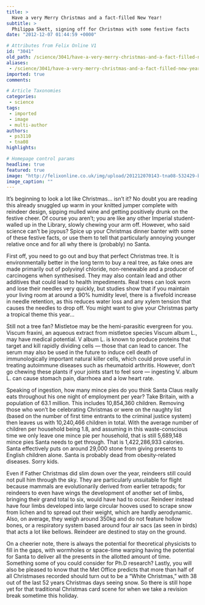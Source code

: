 ```yaml
---
title: >
  Have a very Merry Christmas and a fact-filled New Year!
subtitle: >
  Philippa Skett, signing off for Christmas with some festive facts
date: "2012-12-07 01:44:59 +0000"

# Attributes from Felix Online V1
id: "3041"
old_path: /science/3041/have-a-very-merry-christmas-and-a-fact-filled-new-year
aliases:
 - /science/3041/have-a-very-merry-christmas-and-a-fact-filled-new-year
imported: true
comments:

# Article Taxonomies
categories:
 - science
tags:
 - imported
 - image
 - multi-author
authors:
 - ps3110
 - tna08
highlights:

# Homepage control params
headline: true
featured: true
image: "http://felixonline.co.uk/img/upload/201212070143-tna08-532429-bigthumbnail.jpg"
image_caption: ""
---
```


It’s beginning to look a lot like Christmas… isn’t it? No doubt you are reading this already snuggled up warm in your knitted jumper complete with reindeer design, sipping mulled wine and getting positively drunk on the festive cheer. Of course you aren’t; you are like any other Imperial student- walled up in the Library, slowly chewing your arm off. However, who said science can’t be joyous? Spice up your Christmas dinner banter with some of these festive facts, or use them to tell that particularly annoying younger relative once and for all why there is (probably) no Santa.

First off, you need to go out and buy that perfect Christmas tree. It is environmentally better in the long term to buy a real tree, as fake ones are made primarily out of polyvinyl chloride, non-renewable and a producer of carcinogens when synthesised. They may also contain lead and other additives that could lead to health impediments. Real trees can look worn and lose their needles very quickly, but studies show that if you maintain your living room at around a 90% humidity level, there is a fivefold increase in needle retention, as this reduces water loss and any xylem tension that causes the needles to drop off. You might want to give your Christmas party a tropical theme this year…

Still not a tree fan? Mistletoe may be the hemi-parasitic evergreen for you. Viscum fraxini, an aqueous extract from mistletoe species Viscum album L., may have medical potential. V album L. is known to produce proteins that target and kill rapidly dividing cells — those that can lead to cancer. The serum may also be used in the future to induce cell death of immunologically important natural killer cells, which could prove useful in treating autoimmune diseases such as rheumatoid arthritis. However, don’t go chewing these plants if your joints start to feel sore — ingesting V. album L. can cause stomach pain, diarrhoea and a low heart rate.

Speaking of ingestion, how many mince pies do you think Santa Claus really eats throughout his one night of employment per year? Take Britain, with a population of 63.1 million. This includes 10,854,360 children. Removing those who won’t be celebrating Christmas or were on the naughty list (based on the number of first time entrants to the criminal justice system) then leaves us with 10,240,466 children in total. With the average number of children per household being 1.8, and assuming in this waste-conscious time we only leave one mince pie per household, that is still 5,689,148 mince pies Santa needs to get through. That is 1,422,286,933 calories. Santa effectively puts on around 29,000 stone from giving presents to English children alone. Santa is probably dead from obesity-related diseases. Sorry kids.

Even if Father Christmas did slim down over the year, reindeers still could not pull him through the sky. They are particularly unsuitable for flight because mammals are evolutionarily derived from earlier tetrapods; for reindeers to even have wings the development of another set of limbs, bringing their grand total to six, would have had to occur. Reindeer instead have four limbs developed into large circular hooves used to scrape snow from lichen and to spread out their weight, which are hardly aerodynamic. Also, on average, they weigh around 350kg and do not feature hollow bones, or a respiratory system based around four air sacs (as seen in birds) that acts a lot like bellows. Reindeer are destined to stay on the ground.

On a cheerier note, there is always the potential for theoretical physicists to fill in the gaps, with wormholes or space-time warping having the potential for Santa to deliver all the presents in the allotted amount of time. Something some of you could consider for Ph.D research? Lastly, you will also be pleased to know that the Met Office predicts that more than half of all Christmases recorded should turn out to be a “White Christmas,” with 38 out of the last 52 years Christmas days seeing snow. So there is still hope yet for that traditional Christmas card scene for when we take a revision break sometime this holiday.
